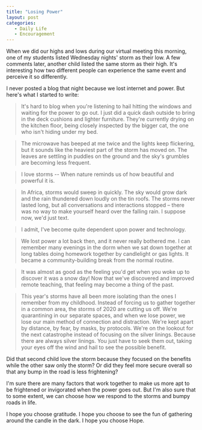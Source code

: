 ```yaml
---
title: "Losing Power"
layout: post
categories: 
   - Daily Life
   - Encouragement
---
```

When we did our highs and lows during our virtual meeting this morning, one of my students listed Wednesday nights&#39; storm as their low. A few comments later, another child listed the same storm as their high. It&#39;s interesting how two different people can experience the same event and perceive it so differently.

I never posted a blog that night because we lost internet and power. But here&#39;s what I started to write:

>It&#39;s hard to blog when you&#39;re listening to hail hitting the windows and waiting for the power to go out. I just did a quick dash outside to bring in the deck cushions and lighter furniture. They&#39;re currently drying on the kitchen floor, being closely inspected by the bigger cat, the one who isn&#39;t hiding under my bed.

>The microwave has beeped at me twice and the lights keep flickering, but it sounds like the heaviest part of the storm has moved on. The leaves are settling in puddles on the ground and the sky&#39;s grumbles are becoming less frequent.

>I love storms -- When nature reminds us of how beautiful and powerful it is.

>In Africa, storms would sweep in quickly. The sky would grow dark and the rain thundered down loudly on the tin roofs. The storms never lasted long, but all conversations and interactions stopped – there was no way to make yourself heard over the falling rain. I suppose now, we&#39;d just text.

>I admit, I&#39;ve become quite dependent upon power and technology.

>We lost power a lot back then, and it never really bothered me. I can remember many evenings in the dorm when we sat down together at long tables doing homework together by candlelight or gas lights. It became a community-building break from the normal routine.

>It was almost as good as the feeling you&#39;d get when you woke up to discover it was a snow day! Now that we&#39;ve discovered and improved remote teaching, that feeling may become a thing of the past.

>This year&#39;s storms have all been more isolating than the ones I remember from my childhood. Instead of forcing us to gather together in a common area, the storms of 2020 are cutting us off. We&#39;re quarantining in our separate spaces, and when we lose power, we lose our main method of connection and distraction. We&#39;re kept apart by distance, by fear, by masks, by protocols. We&#39;re on the lookout for the next catastrophe instead of focusing on the silver linings. Because there are always silver linings. You just have to seek them out, taking your eyes off the wind and hail to see the possible benefit.

Did that second child love the storm because they focused on the benefits while the other saw only the storm? Or did they feel more secure overall so that any bump in the road is less frightening?

I&#39;m sure there are many factors that work together to make us more apt to be frightened or invigorated when the power goes out. But I&#39;m also sure that to some extent, we can choose how we respond to the storms and bumpy roads in life.

I hope you choose gratitude. I hope you choose to see the fun of gathering around the candle in the dark. I hope you choose Hope.
